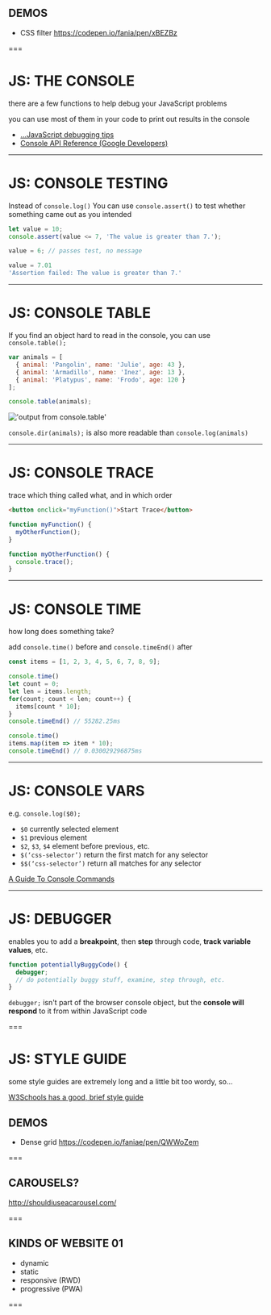 ## DEMOS

- CSS filter https://codepen.io/fania/pen/xBEZBz

===

# JS: THE CONSOLE

there are a few functions to help debug your JavaScript problems

you can use most of them in your code to print out results in the console

- […JavaScript debugging tips](https://raygun.com/javascript-debugging-tips 'clickbait title abbreviated!')
- [Console API Reference (Google Developers)](https://developers.google.com/web/tools/chrome-devtools/console/api)

---

# JS: CONSOLE TESTING

Instead of `console.log()` You can use `console.assert()` to test whether something came out as you intended

```js
let value = 10;
console.assert(value <= 7, 'The value is greater than 7.');

value = 6; // passes test, no message

value = 7.01
'Assertion failed: The value is greater than 7.'
```

---

# JS: CONSOLE TABLE

If you find an object hard to read in the console, you can use `console.table();`

```js
var animals = [
  { animal: 'Pangolin', name: 'Julie', age: 43 },
  { animal: 'Armadillo', name: 'Inez', age: 13 },
  { animal: 'Platypus', name: 'Frodo', age: 120 }
];

console.table(animals);
```

!['output from console.table'](javascript/console.table.png)

`console.dir(animals);` is also more readable than `console.log(animals)`

---

# JS: CONSOLE TRACE

trace which thing called what, and in which order

```html
<button onclick="myFunction()">Start Trace</button>
```

```js
function myFunction() {
  myOtherFunction();
}

function myOtherFunction() {
  console.trace();
}
```

---

# JS: CONSOLE TIME

how long does something take?

add `console.time()` before and `console.timeEnd()` after

```js
const items = [1, 2, 3, 4, 5, 6, 7, 8, 9];

console.time()
let count = 0;
let len = items.length;
for(count; count < len; count++) {
  items[count * 10];
}
console.timeEnd() // 55282.25ms

console.time()
items.map(item => item * 10);
console.timeEnd() // 0.030029296875ms
```

<!-- is this in CTEC3905?? -->

---

# JS: CONSOLE VARS

e.g. `console.log($0);`

- `$0` currently selected element
- `$1` previous element
- `$2`, `$3`, `$4` element before previous, etc.
- `$(‘css-selector’)` return the first match for any selector
- `$$(‘css-selector’)` return all matches for any selector

[A Guide To Console Commands](https://css-tricks.com/a-guide-to-console-commands/)

---

# JS: DEBUGGER

enables you to add a **breakpoint**, then **step** through code, **track variable values**, etc.

```js
function potentiallyBuggyCode() {
  debugger;
  // do potentially buggy stuff, examine, step through, etc.
}
```

`debugger;` isn't part of the browser console object, but the **console will respond** to it from within JavaScript code

===

# JS: STYLE GUIDE

some style guides are extremely long and a little bit too wordy, so…

[W3Schools has a good, brief style guide](https://www.w3schools.com/js/js_conventions.asp)

## DEMOS

- Dense grid https://codepen.io/faniae/pen/QWWoZem

===

## CAROUSELS?

http://shouldiuseacarousel.com/

===

## KINDS OF WEBSITE **01**
<!-- .slide: class="crammed" -->

- dynamic
- static
- responsive (RWD)
- progressive (PWA)

===

